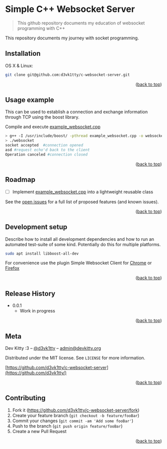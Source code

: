 # Simple C++ Websocket Server
> This github repository documents my education of websocket programming with C++ 

This repository documents my journey with socket programming.

## Installation

OS X & Linux:

```sh
git clone git@github.com:d3vk1tty/c-websocket-server.git
```

<p align="right">(<a href="#top">back to top</a>)</p>

## Usage example

This can be used to establish a connection and exchange information through TCP using the boost library.

Compile and execute [example_websocket.cpp](https://github.com/d3vk1tty/c-websocket-server/blob/main/example_websocket.cpp)

```sh
> g++ -I /usr/include/boost/ -pthread example_websocket.cpp -o websocket
> ./websocket
socket accepted  #connection opened
asd #request echo'd back to the client
Operation canceled #connection closed
```

<p align="right">(<a href="#top">back to top</a>)</p>

<!-- ROADMAP -->
## Roadmap

- [ ] Implement [example_websocket.cpp](https://github.com/d3vk1tty/c-websocket-server/blob/main/example_websocket.cpp) into a lightweight reusable class

See the [open issues](https://github.com/othneildrew/Best-README-Template/issues) for a full list of proposed features (and known issues).

<p align="right">(<a href="#top">back to top</a>)</p>


## Development setup

Describe how to install all development dependencies and how to run an automated test-suite of some kind. Potentially do this for multiple platforms.

```sh
sudo apt install libboost-all-dev
```

For convenience use the plugin Simple Websocket Client for [Chrome](https://chrome.google.com/webstore/detail/simple-websocket-client/pfdhoblngboilpfeibdedpjgfnlcodoo) or [Firefox](https://addons.mozilla.org/en-US/firefox/addon/simple-websocket-client/)

<p align="right">(<a href="#top">back to top</a>)</p>

## Release History

* 0.0.1
    * Work in progress

<p align="right">(<a href="#top">back to top</a>)</p>

## Meta

Dev Kitty :3 – [@d3vk1tty](https://twitter.com/d3vk1tty) – admin@devkitty.org

Distributed under the MIT license. See ``LICENSE`` for more information.

[https://github.com/d3vk1tty/c-websocket-server](https://github.com/d3vk1tty/)

<p align="right">(<a href="#top">back to top</a>)</p>

## Contributing

1. Fork it (<https://github.com/d3vk1tty/c-websocket-server/fork>)
2. Create your feature branch (`git checkout -b feature/fooBar`)
3. Commit your changes (`git commit -am 'Add some fooBar'`)
4. Push to the branch (`git push origin feature/fooBar`)
5. Create a new Pull Request

<p align="right">(<a href="#top">back to top</a>)</p>
